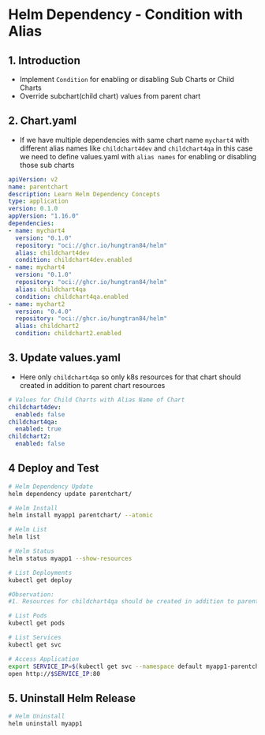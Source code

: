 # Helm Dependency - Condition with Alias

## 1. Introduction
- Implement `Condition` for enabling or disabling Sub Charts or Child Charts
- Override subchart(child chart) values from parent chart


## 2. Chart.yaml
- If we have multiple dependencies with same chart name `mychart4` with different alias names like `childchart4dev` and `childchart4qa` in this case we need to define values.yaml with `alias names` for enabling or disabling those sub charts
```yaml
apiVersion: v2
name: parentchart
description: Learn Helm Dependency Concepts
type: application
version: 0.1.0
appVersion: "1.16.0"
dependencies:
- name: mychart4
  version: "0.1.0"
  repository: "oci://ghcr.io/hungtran84/helm"
  alias: childchart4dev
  condition: childchart4dev.enabled
- name: mychart4
  version: "0.1.0"
  repository: "oci://ghcr.io/hungtran84/helm"
  alias: childchart4qa
  condition: childchart4qa.enabled  
- name: mychart2
  version: "0.4.0"
  repository: "oci://ghcr.io/hungtran84/helm"
  alias: childchart2
  condition: childchart2.enabled
```

## 3. Update values.yaml
- Here only `childchart4qa` so only k8s resources for that chart should created in addition to parent chart resources
```yaml
# Values for Child Charts with Alias Name of Chart
childchart4dev:
  enabled: false 
childchart4qa:
  enabled: true   
childchart2:
  enabled: false 
```


## 4 Deploy and Test 
```sh
# Helm Dependency Update
helm dependency update parentchart/

# Helm Install
helm install myapp1 parentchart/ --atomic

# Helm List
helm list

# Helm Status
helm status myapp1 --show-resources

# List Deployments
kubectl get deploy

#Observation:
#1. Resources for childchart4qa should be created in addition to parent chart

# List Pods
kubectl get pods

# List Services
kubectl get svc

# Access Application
export SERVICE_IP=$(kubectl get svc --namespace default myapp1-parentchart --template "{{ range (index .status.loadBalancer.ingress 0) }}{{.}}{{ end }}")
open http://$SERVICE_IP:80
```

## 5. Uninstall Helm Release
```sh
# Helm Uninstall
helm uninstall myapp1
```